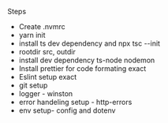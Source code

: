 Steps 
- Create .nvmrc 
- yarn init
- install ts dev dependency and npx tsc --init
- rootdir src, outdir 
- install dev dependency ts-node nodemon
- Install prettier for code formating exact
- Eslint setup exact
- git setup
- logger - winston
- error handeling setup -  http-errors
- env setup- config and dotenv